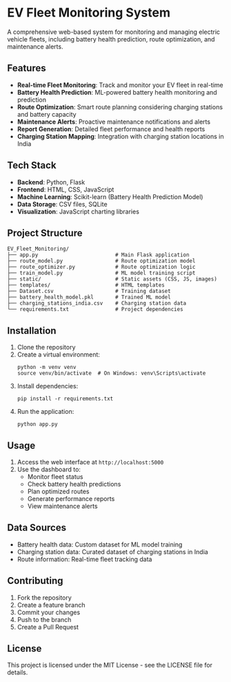 # EV Fleet Monitoring System

A comprehensive web-based system for monitoring and managing electric vehicle fleets, including battery health prediction, route optimization, and maintenance alerts.

## Features

- **Real-time Fleet Monitoring**: Track and monitor your EV fleet in real-time
- **Battery Health Prediction**: ML-powered battery health monitoring and prediction
- **Route Optimization**: Smart route planning considering charging stations and battery capacity
- **Maintenance Alerts**: Proactive maintenance notifications and alerts
- **Report Generation**: Detailed fleet performance and health reports
- **Charging Station Mapping**: Integration with charging station locations in India

## Tech Stack

- **Backend**: Python, Flask
- **Frontend**: HTML, CSS, JavaScript
- **Machine Learning**: Scikit-learn (Battery Health Prediction Model)
- **Data Storage**: CSV files, SQLite
- **Visualization**: JavaScript charting libraries

## Project Structure

```
EV_Fleet_Monitoring/
├── app.py                         # Main Flask application
├── route_model.py                 # Route optimization model
├── route_optimizer.py             # Route optimization logic
├── train_model.py                 # ML model training script
├── static/                        # Static assets (CSS, JS, images)
├── templates/                     # HTML templates
├── Dataset.csv                    # Training dataset
├── battery_health_model.pkl       # Trained ML model
├── charging_stations_india.csv    # Charging station data
└── requirements.txt               # Project dependencies
```

## Installation

1. Clone the repository
2. Create a virtual environment:
   ```
   python -m venv venv
   source venv/bin/activate  # On Windows: venv\Scripts\activate
   ```
3. Install dependencies:
   ```
   pip install -r requirements.txt
   ```
4. Run the application:
   ```
   python app.py
   ```

## Usage

1. Access the web interface at `http://localhost:5000`
2. Use the dashboard to:
   - Monitor fleet status
   - Check battery health predictions
   - Plan optimized routes
   - Generate performance reports
   - View maintenance alerts

## Data Sources

- Battery health data: Custom dataset for ML model training
- Charging station data: Curated dataset of charging stations in India
- Route information: Real-time fleet tracking data

## Contributing

1. Fork the repository
2. Create a feature branch
3. Commit your changes
4. Push to the branch
5. Create a Pull Request

## License

This project is licensed under the MIT License - see the LICENSE file for details.
